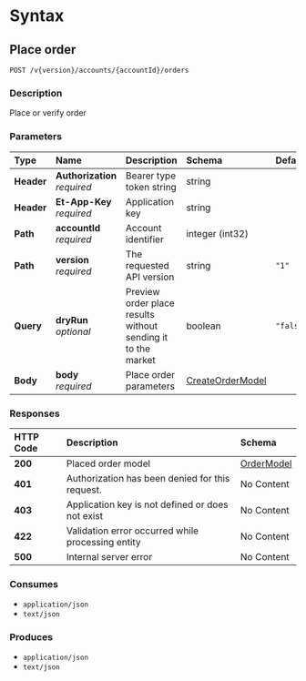 # Syntax

## Place order

```text
POST /v{version}/accounts/{accountId}/orders
```

### Description

Place or verify order

### Parameters

| Type | Name | Description | Schema | Default |
| :--- | :--- | :--- | :--- | :--- |
| **Header** | **Authorization**   _required_ | Bearer type token string | string |  |
| **Header** | **Et-App-Key**   _required_ | Application key | string |  |
| **Path** | **accountId**   _required_ | Account identifier | integer \(int32\) |  |
| **Path** | **version**   _required_ | The requested API version | string | `"1"` |
| **Query** | **dryRun**   _optional_ | Preview order place results without sending it to the market | boolean | `"false"` |
| **Body** | **body**   _required_ | Place order parameters | [CreateOrderModel](orders_placeorder.md#createordermodel) |  |

### Responses

| HTTP Code | Description | Schema |
| :--- | :--- | :--- |
| **200** | Placed order model | [OrderModel](orders_placeorder.md#ordermodel) |
| **401** | Authorization has been denied for this request. | No Content |
| **403** | Application key is not defined or does not exist | No Content |
| **422** | Validation error occurred while processing entity | No Content |
| **500** | Internal server error | No Content |

### Consumes

* `application/json`
* `text/json`

### Produces

* `application/json`
* `text/json`

